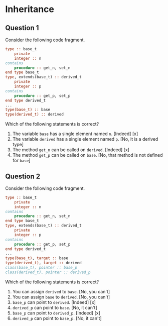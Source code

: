 # Inheritance

## Question 1

Consider the following code fragment.

~~~~fortran
type :: base_t
    private
    integer :: n
contains
    procedure :: get_n, set_n
end type base_t
type, extends(base_t) :: derived_t
    private
    integer :: p
contains
    procedure :: get_p, set_p
end type derived_t
...
type(base_t) :: base
type(derived_t) :: derived
~~~~

Which of the following statements is correct?
1. The variable `base` has a single element named `n`. [Indeed] [x]
1. The variable `derived` has a single element named `p`. [No, it is a derived type]
1. The method `get_n` can be called on `derived`. [Indeed] [x]
1. The method `get_p` can be called on `base`. [No, that method is not defined for `base`]


## Question 2

Consider the following code fragment.

~~~~fortran
type :: base_t
    private
    integer :: n
contains
    procedure :: get_n, set_n
end type base_t
type, extends(base_t) :: derived_t
    private
    integer :: p
contains
    procedure :: get_p, set_p
end type derived_t
...
type(base_t), target :: base
type(derived_t), target :: derived
class(base_t), pointer :: base_p
class(derived_t), pointer :: derived_p
~~~~

Which of the following statements is correct?
1. You can assign `derived` to `base`. [No, you can't]
1. You can assign `base` to `derived`. [No, you can't]
1. `base_p` can point to `derived`. [Indeed] [x]
1. `derived_p` can point to `base`. [No, it can't]
1. `base_p` can point to `derived_p`. [Indeed] [x]
1. `derived_p` can point to  `base_p`. [No, it can't]
